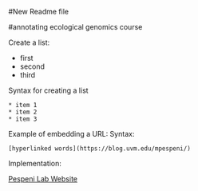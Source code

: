 #New Readme file

#annotating ecological genomics course

Create a list:   
* first   
* second   
* third   

Syntax for creating a list
```
* item 1   
* item 2   
* item 3
```
Example of embedding a URL:
Syntax:
```
[hyperlinked words](https://blog.uvm.edu/mpespeni/)
```
Implementation:   


[Pespeni Lab Website](https://blog.uvm.edu/mpespeni/)
